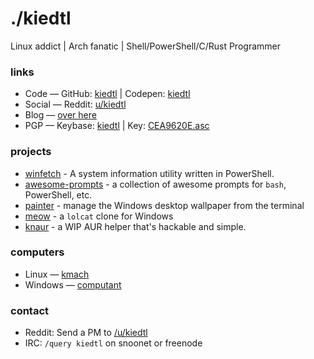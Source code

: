 <!-- I know, I know, privacy advocats will tear me apart for this, but I do use Google Analytics here.
	But hey, if you hate trackers so much, you should be using Brave or a PiHole to protect yourself. -->

<link rel="stylesheet" href="https://use.fontawesome.com/releases/v5.8.2/css/all.css" integrity="sha384-oS3vJWv+0UjzBfQzYUhtDYW+Pj2yciDJxpsK1OYPAYjqT085Qq/1cq5FLXAZQ7Ay" crossorigin="anonymous"><link href="https://fonts.googleapis.com/css?family=Lobster%7CDroid%20Sans" rel="stylesheet">

# ./kiedtl

Linux addict | Arch fanatic | Shell/PowerShell/C/Rust Programmer

<h3>links</h3>
<ul class="fa-ul">
  <li><span class="fab fa-li fa-github" aria-hidden="true"></span> Code — GitHub:
  <a href="https://github.com/kiedtl" title="GitHub profile">kiedtl</a> | Codepen: <a href="https://codepen.io/kiedtl" title="Codepen profile">kiedtl</a>
  </li>
  <li><span class="fab fa-li fa-reddit" aria-hidden="true"></span> Social — Reddit:
  <a href="https://reddit.com/u/kiedtl" title="Reddit profile">u/kiedtl</a> 
  </li>		
  <li><span class="fas fa-li fa-blog" aria-hidden="true"></span> Blog —
  <a href="/blog/" title="blog">over here</a> 
  </li>
  <li><span class="fas fa-li fa-lock" aria-hidden="true"></span>PGP — Keybase:
  <a href="https://keybase.io/kiedtl" title="Keybase profile">kiedtl</a> | Key: <a download href="/files/CEA9620E.asc" title="0DD9 A971 D788 7A29 5C5A D789 6A01 949D CEA9 620E">CEA9620E.asc</a>
  </li>
</ul>

### projects

- [winfetch](https://github.com/lptstr/winfetch) - A system information utility written in PowerShell.
- [awesome-prompts](https://github.com/lptstr/awesome-prompts) - a collection of awesome prompts for `bash`, PowerShell, etc.
- [painter](https://github.com/lptstr/painter) - manage the Windows desktop wallpaper from the terminal
- [meow](github.com/kiedtl/meow) - a `lolcat` clone for Windows
- [knaur](github.com/lptstr/knaur) - a WIP AUR helper that's hackable and simple.

### computers

<ul class="fa-ul">
<li>
<span class="fab fa-li fa-linux" aria-hidden="true"></span>Linux — <a href="/computers/kmach">kmach</a>
</li>	
<li>
<span class="fab fa-li fa-windows" aria-hidden="true"></span>Windows — <a href="/computers/computant">computant</a>
</li>
</ul>

<h3>contact</h3>
<ul class="fa-ul">
<li>
<span class="far fa-li fa-envelope" aria-hidden="true"></span> Reddit: Send a PM to <a href="https://reddit.com/u/kiedtl" title="Reddit profile">/u/kiedtl</a> 
</li>
<li>
<span class="far fa-li fa-comment-alt" aria-hidden="true"></span> IRC: <code>/query kiedtl</code> on snoonet or freenode
</li>
</ul>
